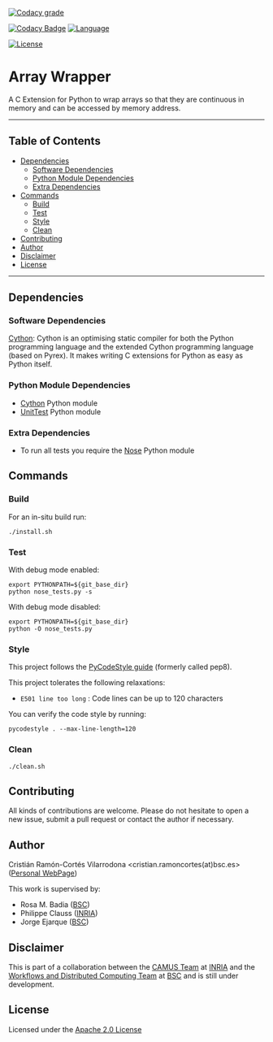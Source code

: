 <!-- Codacy -->
[![Codacy grade](https://api.codacy.com/project/badge/Grade/d5bf54f5febd40c380d0514244a19b4a)](https://www.codacy.com/app/cristianrcv/array_wrapper?utm_source=github.com&amp;utm_medium=referral&amp;utm_content=cristianrcv/array_wrapper&amp;utm_campaign=Badge_Grade)

<!-- Main Repository language -->
[![Codacy Badge](https://api.codacy.com/project/badge/Grade/1a16d97b1ea2466bba4950b7749b16a9)](https://app.codacy.com/app/cristianrcv/array_wrapper?utm_source=github.com&utm_medium=referral&utm_content=cristianrcv/array_wrapper&utm_campaign=badger)
[![Language](https://img.shields.io/badge/language-python-brightgreen.svg)](https://img.shields.io/badge/language-python-brightgreen.svg)

<!-- Repository License -->
[![License](https://img.shields.io/badge/License-Apache%202.0-blue.svg)](https://github.com/cristianrcv/pycompss-pluto/blob/master/LICENSE)


# Array Wrapper

A C Extension for Python to wrap arrays so that they are continuous in memory and
can be accessed by memory address. 


---

## Table of Contents

* [Dependencies](#dependencies)
    * [Software Dependencies](#software-dependencies)
    * [Python Module Dependencies](#python-module-dependencies)
    * [Extra Dependencies](#extra-dependencies)
* [Commands](#commands)
    * [Build](#build)
    * [Test](#test)
    * [Style](#style)
    * [Clean](#clean)
* [Contributing](#contributing)
* [Author](#author)
* [Disclaimer](#disclaimer)
* [License](#license)

---


## Dependencies

### Software Dependencies

[Cython][cython]: Cython is an optimising static compiler for both the Python
programming language and the extended Cython programming language (based on 
Pyrex). It makes writing C extensions for Python as easy as Python itself.


### Python Module Dependencies

- [Cython][cython] Python module
- [UnitTest][unittest] Python module


### Extra Dependencies

- To run all tests you require the [Nose][nose] Python module


## Commands

### Build

For an in-situ build run:

```
./install.sh
```

### Test

With debug mode enabled:

```
export PYTHONPATH=${git_base_dir}
python nose_tests.py -s
```

With debug mode disabled:

```
export PYTHONPATH=${git_base_dir}
python -O nose_tests.py
```


### Style

This project follows the [PyCodeStyle guide][pycodestyle] (formerly called pep8).

This project tolerates the following relaxations:
* `E501 line too long` : Code lines can be up to 120 characters

You can verify the code style by running:

```
pycodestyle . --max-line-length=120
```


### Clean

```
./clean.sh
```

## Contributing

All kinds of contributions are welcome. Please do not hesitate to open a new issue,
submit a pull request or contact the author if necessary. 
 

## Author

Cristián Ramón-Cortés Vilarrodona <cristian.ramoncortes(at)bsc.es> ([Personal WebPage][cristian])

This work is supervised by:
- Rosa M. Badia ([BSC][bsc])
- Philippe Clauss ([INRIA][inria])
- Jorge Ejarque ([BSC][bsc])


## Disclaimer

This is part of a collaboration between the [CAMUS Team][camus] at [INRIA][inria] and
the [Workflows and Distributed Computing Team][wdc-bsc] at [BSC][bsc] and is still
under development. 


## License

Licensed under the [Apache 2.0 License][apache-2]


[cython]: http://cython.org/

[unittest]: https://docs.python.org/2/library/unittest.html

[nose]: https://nose.readthedocs.io/en/latest/
[pycodestyle]: https://pypi.python.org/pypi/pycodestyle

[camus]: https://www.inria.fr/en/teams/camus
[inria]: https://www.inria.fr/
[wdc-bsc]: https://www.bsc.es/discover-bsc/organisation/scientific-structure/workflows-and-distributed-computing
[bsc]: https://www.bsc.es/
[cristian]: https://cristianrcv.netlify.com/

[apache-2]: http://www.apache.org/licenses/LICENSE-2.0
